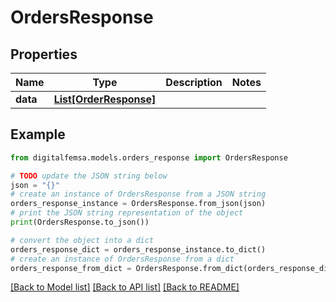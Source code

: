 # OrdersResponse


## Properties

Name | Type | Description | Notes
------------ | ------------- | ------------- | -------------
**data** | [**List[OrderResponse]**](OrderResponse.md) |  | 

## Example

```python
from digitalfemsa.models.orders_response import OrdersResponse

# TODO update the JSON string below
json = "{}"
# create an instance of OrdersResponse from a JSON string
orders_response_instance = OrdersResponse.from_json(json)
# print the JSON string representation of the object
print(OrdersResponse.to_json())

# convert the object into a dict
orders_response_dict = orders_response_instance.to_dict()
# create an instance of OrdersResponse from a dict
orders_response_from_dict = OrdersResponse.from_dict(orders_response_dict)
```
[[Back to Model list]](../README.md#documentation-for-models) [[Back to API list]](../README.md#documentation-for-api-endpoints) [[Back to README]](../README.md)


